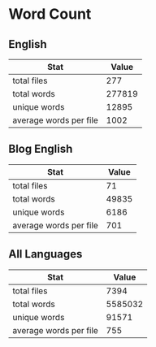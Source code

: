 # Word Count

## English

Stat | Value
---- | -----
total files | 277
total words | 277819
unique words | 12895
average words per file | 1002

## Blog English

Stat | Value
---- | -----
total files | 71
total words | 49835
unique words | 6186
average words per file | 701

## All Languages

Stat | Value
---- | -----
total files | 7394
total words | 5585032
unique words | 91571
average words per file | 755
